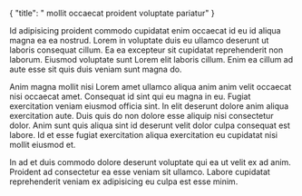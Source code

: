 {
  "title": " mollit occaecat proident voluptate pariatur"
}

Id adipisicing proident commodo cupidatat enim occaecat id eu id aliqua magna ea ea nostrud. Lorem in voluptate duis eu ullamco deserunt ut laboris consequat cillum. Ea ea excepteur sit cupidatat reprehenderit non laborum. Eiusmod voluptate sunt Lorem elit laboris cillum. Enim ea cillum ad aute esse sit quis duis veniam sunt magna do.

Anim magna mollit nisi Lorem amet ullamco aliqua anim anim velit occaecat nisi occaecat amet. Consequat id sint qui eu magna in eu. Fugiat exercitation veniam eiusmod officia sint. In elit deserunt dolore anim aliqua exercitation aute. Duis quis do non dolore esse aliquip nisi consectetur dolor. Anim sunt quis aliqua sint id deserunt velit dolor culpa consequat est labore. Id et esse fugiat exercitation aliqua exercitation eu cupidatat nisi mollit eiusmod et.

In ad et duis commodo dolore deserunt voluptate qui ea ut velit ex ad anim. Proident ad consectetur ea esse veniam sit ullamco. Labore cupidatat reprehenderit veniam ex adipisicing eu culpa est esse minim.